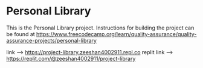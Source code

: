 # Personal Library

This is the Personal Library project. Instructions for building the project can be found at https://www.freecodecamp.org/learn/quality-assurance/quality-assurance-projects/personal-library

link --> https://project-library.zeeshan4002911.repl.co
replit link --> https://replit.com/@zeeshan4002911/project-library
